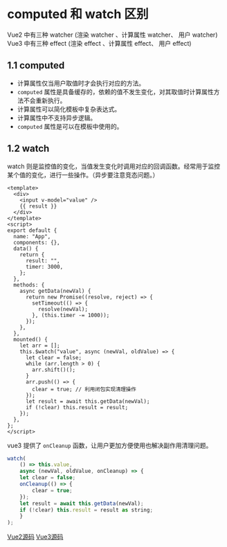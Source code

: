 # computed 和 watch 区别

Vue2 中有三种 watcher (渲染 watcher 、计算属性 watcher、 用户 watcher)
Vue3 中有三种 effect (渲染 effect 、计算属性 effect、 用户 effect)

## 1.1 computed
- 计算属性仅当用户取值时才会执行对应的方法。
- `computed` 属性是具备缓存的，依赖的值不发生变化，对其取值时计算属性方法不会重新执行。
- 计算属性可以简化模板中复杂表达式。
- 计算属性中不支持异步逻辑。
- `computed` 属性是可以在模板中使用的。


## 1.2 watch

watch 则是监控值的变化，当值发生变化时调用对应的回调函数。经常用于监控某个值的变化，进行一些操作。（异步要注意竞态问题。）

```vue
<template>
  <div>
    <input v-model="value" />
    {{ result }}
  </div>
</template>
<script>
export default {
  name: "App",
  components: {},
  data() {
    return {
      result: "",
      timer: 3000,
    };
  },
  methods: {
    async getData(newVal) {
      return new Promise((resolve, reject) => {
        setTimeout(() => {
          resolve(newVal);
        }, (this.timer -= 1000));
      });
    },
  },
  mounted() {
    let arr = [];
    this.$watch("value", async (newVal, oldValue) => {
      let clear = false;
      while (arr.length > 0) {
        arr.shift()();
      }
      arr.push(() => {
        clear = true; // 利用闭包实现清理操作
      });
      let result = await this.getData(newVal);
      if (!clear) this.result = result;
    });
  },
};
</script>
```

vue3 提供了 `onCleanup` 函数，让用户更加方便使用也解决副作用清理问题。
```js
watch(
    () => this.value,
    async (newVal, oldValue, onCleanup) => {
    let clear = false;
    onCleanup(() => {
        clear = true;
    });
    let result = await this.getData(newVal);
    if (!clear) this.result = result as string;
    }
);
```

<Bookmark>[Vue2源码](https://github1s.com/vuejs/vue/blob/main/src/core/instance/state.ts#L177-L178)</Bookmark>
<Bookmark>[Vue3源码](https://github1s.com/vuejs/core/blob/HEAD/packages/reactivity/src/computed.ts#L79-L80)</Bookmark>